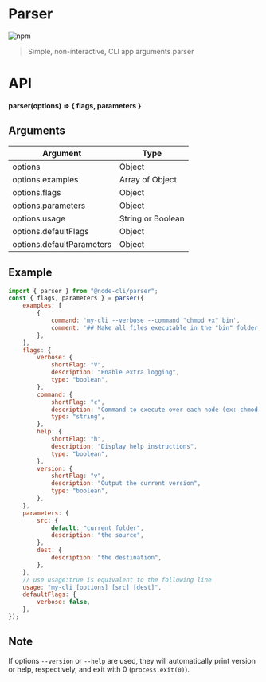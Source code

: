 # Parser

![npm](https://img.shields.io/npm/v/@node-cli/parser?label=version&logo=npm)

> Simple, non-interactive, CLI app arguments parser

# API

**parser(options) ⇒ { flags, parameters }**

## Arguments

| Argument                  | Type              |
| ------------------------- | ----------------- |
| options                   | Object            |
| options.examples          | Array of Object   |
| options.flags             | Object            |
| options.parameters        | Object            |
| options.usage             | String or Boolean |
| options.defaultFlags      | Object            |
| options.defaultParameters | Object            |

## Example

```js
import { parser } from "@node-cli/parser";
const { flags, parameters } = parser({
	examples: [
		{
			command: 'my-cli --verbose --command "chmod +x" bin',
			comment: '## Make all files executable in the "bin" folder',
		},
	],
	flags: {
		verbose: {
			shortFlag: "V",
			description: "Enable extra logging",
			type: "boolean",
		},
		command: {
			shortFlag: "c",
			description: "Command to execute over each node (ex: chmod +x)",
			type: "string",
		},
		help: {
			shortFlag: "h",
			description: "Display help instructions",
			type: "boolean",
		},
		version: {
			shortFlag: "v",
			description: "Output the current version",
			type: "boolean",
		},
	},
	parameters: {
		src: {
			default: "current folder",
			description: "the source",
		},
		dest: {
			description: "the destination",
		},
	},
	// use usage:true is equivalent to the following line
	usage: "my-cli [options] [src] [dest]",
	defaultFlags: {
		verbose: false,
	},
});
```

## Note

If options `--version` or `--help` are used, they will automatically print version or help, respectively, and exit with 0 (`process.exit(0)`).
